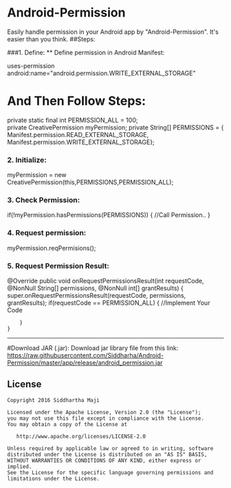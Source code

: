# Android-Permission 
Easily handle permission in your Android app by "Android-Permission". It's easier than you think.
##Steps:

###1. Define:
** Define permission in Android Manifest:

uses-permission android:name="android.permission.WRITE_EXTERNAL_STORAGE"

 # And Then Follow Steps:
 
private static final int PERMISSION_ALL = 100; </br>
private CreativePermission myPermission;
private String[] PERMISSIONS = { Manifest.permission.READ_EXTERNAL_STORAGE,
            Manifest.permission.WRITE_EXTERNAL_STORAGE};
            
### 2. Initialize:
myPermission = new CreativePermission(this,PERMISSIONS,PERMISSION_ALL);

### 3. Check Permission:
 if(!myPermission.hasPermissions(PERMISSIONS))
        {
            //Call Permission..
        }
        
### 4. Request permission:
myPermission.reqPermisions();

### 5. Request Permission Result:
 @Override
    public void onRequestPermissionsResult(int requestCode, @NonNull String[] permissions, @NonNull int[] grantResults) {
        super.onRequestPermissionsResult(requestCode, permissions, grantResults);
        if(requestCode == PERMISSION_ALL) {
 //Implement Your Code
          
        }
    }
____________________________________________________________________________________________________________

#Download JAR (.jar):
Download jar library file from this link: 
https://raw.githubusercontent.com/Siddharha/Android-Permission/master/app/release/android_permission.jar

## License

    Copyright 2016 Siddhartha Maji

    Licensed under the Apache License, Version 2.0 (the "License");
    you may not use this file except in compliance with the License.
    You may obtain a copy of the License at

       http://www.apache.org/licenses/LICENSE-2.0

    Unless required by applicable law or agreed to in writing, software
    distributed under the License is distributed on an "AS IS" BASIS,
    WITHOUT WARRANTIES OR CONDITIONS OF ANY KIND, either express or implied.
    See the License for the specific language governing permissions and
    limitations under the License.
